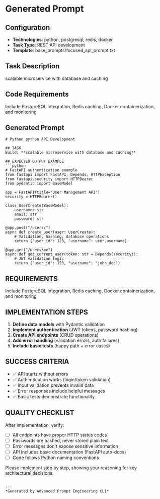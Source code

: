 # Generated Prompt

## Configuration
- **Technologies**: python, postgresql, redis, docker
- **Task Type**: REST API development
- **Template**: base_prompts/focused_api_prompt.txt

## Task Description
scalable microservice with database and caching

## Code Requirements
Include PostgreSQL integration, Redis caching, Docker containerization, and monitoring

## Generated Prompt

```
# Python python API Development

## TASK
Build: **scalable microservice with database and caching**

## EXPECTED OUTPUT EXAMPLE
```python
# FastAPI authentication example
from fastapi import FastAPI, Depends, HTTPException
from fastapi.security import HTTPBearer
from pydantic import BaseModel

app = FastAPI(title="User Management API")
security = HTTPBearer()

class UserCreate(BaseModel):
    username: str
    email: str
    password: str

@app.post("/users/")
async def create_user(user: UserCreate):
    # Validation, hashing, database operations
    return {"user_id": 123, "username": user.username}

@app.get("/users/me")
async def get_current_user(token: str = Depends(security)):
    # JWT validation logic
    return {"user_id": 123, "username": "john_doe"}
```

## REQUIREMENTS
Include PostgreSQL integration, Redis caching, Docker containerization, and monitoring

## IMPLEMENTATION STEPS
1. **Define data models** with Pydantic validation
2. **Implement authentication** (JWT tokens, password hashing)
3. **Create API endpoints** (CRUD operations)
4. **Add error handling** (validation errors, auth failures)
5. **Include basic tests** (happy path + error cases)

## SUCCESS CRITERIA
- ✅ API starts without errors
- ✅ Authentication works (login/token validation)
- ✅ Input validation prevents invalid data
- ✅ Error responses include helpful messages
- ✅ Basic tests demonstrate functionality

## QUALITY CHECKLIST
After implementation, verify:
- [ ] All endpoints have proper HTTP status codes
- [ ] Passwords are hashed, never stored plain text
- [ ] Error messages don't expose sensitive information
- [ ] API includes basic documentation (FastAPI auto-docs)
- [ ] Code follows Python naming conventions

Please implement step by step, showing your reasoning for key architectural decisions.
```

---
*Generated by Advanced Prompt Engineering CLI*
